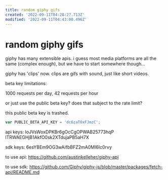 ```yaml
---
title: random giphy gifs
created: '2022-09-11T04:28:27.713Z'
modified: '2022-09-11T04:43:00.496Z'
---
```


# random giphy gifs

giphy has many extensible apis. i guess most media platforms are all the same (complex enough), but we have to start somewhere though...

giphy has 'clips' now. clips are gifs with sound, just like short videos.

beta key limitations:

1000 requests per day, 42 requests per hour

or just use the public beta key? does that subject to the rate limit?

this public beta key is trashed.

```javascript
var PUBLIC_BETA_API_KEY = 'dc6zaTOxFJmzC';
```

api keys:
IoJVsWoxDPKBr6gOcCgOPWAB25773hqP
lTRWAEGHjB1AkfO0sk2XTdujaPB5aH7X

sdk keys:
6esYBEm9OG3wAifbBFZ2mA0Ml6Ic0rvy

to use api:
https://github.com/austinkelleher/giphy-api

to use sdk:
https://github.com/Giphy/giphy-js/blob/master/packages/fetch-api/README.md
